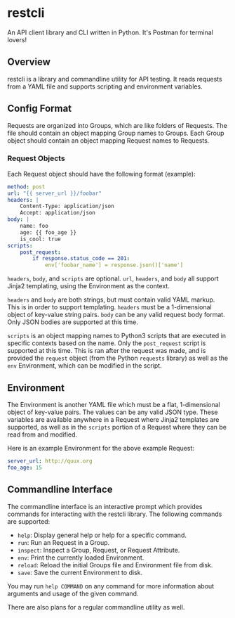 # restcli
An API client library and CLI written in Python.
It's Postman for terminal lovers!

## Overview

restcli is a library and commandline utility for API testing. It reads requests
from a YAML file and supports scripting and environment variables.

## Config Format

Requests are organized into Groups, which are like folders of Requests. The file
should contain an object mapping Group names to Groups. Each Group object should
contain an object mapping Request names to Requests.

### Request Objects

Each Request object should have the following format (example):

```yaml
method: post
url: "{{ server_url }}/foobar"
headers: |
    Content-Type: application/json
    Accept: application/json
body: |
    name: foo
    age: {{ foo_age }}
    is_cool: true
scripts:
    post_request:
        if response.status_code == 201:
            env['foobar_name'] = response.json()['name']
```

`headers`, `body`, and `scripts` are optional. `url`, `headers`, and `body` all
support Jinja2 templating, using the Environment as the context.

`headers` and `body` are both strings, but must contain valid YAML markup.
This is in order to support templating. `headers` must be a 1-dimensional object
of key-value string pairs. `body` can be any valid request body format.
Only JSON bodies are supported at this time.

`scripts` is an object mapping names to Python3 scripts that are executed in
specific contexts based on the name. Only the `post_request` script is supported
at this time. This is ran after the request was made, and is provided the
`request` object (from the Python `requests` library) as well as the `env`
Environment, which can be modified in the script.

## Environment

The Environment is another YAML file which must be a flat, 1-dimensional object
of key-value pairs. The values can be any valid JSON type. These variables are
available anywhere in a Request where Jinja2 templates are supported, as well
as in the `scripts` portion of a Request where they can be read from and
modified.

Here is an example Environment for the above example Request:

```yaml
server_url: http://quux.org
foo_age: 15
```

## Commandline Interface

The commandline interface is an interactive prompt which provides commands for
interacting with the restcli library. The following commands are supported:

- `help`: Display general help or help for a specific command.
- `run`: Run an Request in a Group.
- `inspect`: Inspect a Group, Request, or Request Attribute.
- `env`: Print the currently loaded Environment.
- `reload`: Reload the initial Groups file and Environment file from disk.
- `save`: Save the current Environment to disk.

You may run `help COMMAND` on any command for more information about arguments
and usage of the given command.

There are also plans for a regular commandline utility as well.
